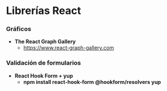 # Librerías React

### Gráficos
- **The React Graph Gallery**
  - https://www.react-graph-gallery.com

### Validación de formularios
- **React Hook Form + yup**
  - **npm install react-hook-form @hookform/resolvers yup**
